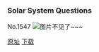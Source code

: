 ### Solar System Questions
No.1547
![图片不见了~~~](https://imgs.xkcd.com/comics/solar_system_questions.png)

[原址](https://xkcd.com//1547) [下载](https://imgs.xkcd.com/comics/solar_system_questions.png)

